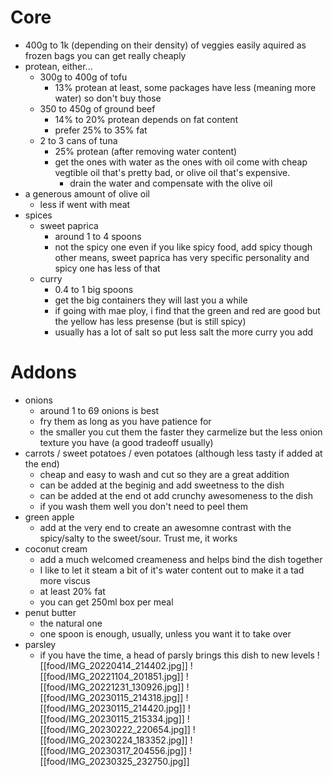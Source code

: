 # Core
- 400g to 1k (depending on their density) of veggies easily aquired as frozen bags you can get really cheaply
- protean, either...
  - 300g to 400g of tofu
    - 13% protean at least, some packages have less (meaning more water) so don't buy those
  - 350 to 450g of ground beef
    - 14% to 20% protean depends on fat content
    - prefer 25% to 35% fat
  - 2 to 3 cans of tuna
    - 25% protean (after removing water content)
    - get the ones with water as the ones with oil come with cheap vegtible oil that's pretty bad, or olive oil that's expensive.
      - drain the water and compensate with the olive oil 
- a generous amount of olive oil
  - less if went with meat
- spices
  - sweet paprica 
    - around 1 to 4 spoons
    - not the spicy one even if you like spicy food, add spicy though other means, sweet paprica has very specific personality and spicy one has less of that
  - curry 
    - 0.4 to 1 big spoons
    - get the big containers they will last you a while
    - if going with mae ploy, i find that the green and red are good but the yellow has less presense (but is still spicy)
    - usually has a lot of salt so put less salt the more curry you add
# Addons
- onions 
  - around 1 to 69 onions is best
  - fry them as long as you have patience for
  - the smaller you cut them the faster they carmelize but the less onion texture you have (a good tradeoff usually)
- carrots / sweet potatoes / even potatoes (although less tasty if added at the end)
  - cheap and easy to wash and cut so they are a great addition
  - can be added at the beginig and add sweetness to the dish
  - can be added at the end ot add crunchy awesomeness to the dish
  - if you wash them well you don't need to peel them
- green apple
  - add at the very end to create an awesomne contrast with the spicy/salty to the sweet/sour. Trust me, it works 
- coconut cream
  - add a much welcomed creameness and helps bind the dish together
  - I like to let it steam a bit of it's water content out to make it a tad more viscus 
  - at least 20% fat
  - you can get 250ml box per meal
- penut butter
  - the natural one
  - one spoon is enough, usually, unless you want it to take over
- parsley
  - if you have the time, a head of parsly brings this dish to new levels 
![[food/IMG_20220414_214402.jpg]]
![[food/IMG_20221104_201851.jpg]]
![[food/IMG_20221231_130926.jpg]]
![[food/IMG_20230115_214318.jpg]]
![[food/IMG_20230115_214420.jpg]]
![[food/IMG_20230115_215334.jpg]]
![[food/IMG_20230222_220654.jpg]]
![[food/IMG_20230224_183352.jpg]]
![[food/IMG_20230317_204556.jpg]]
![[food/IMG_20230325_232750.jpg]]